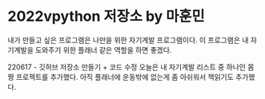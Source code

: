 # 2022vpython 저장소 by 마훈민
내가 만들고 싶은 프로그램은 나만을 위한 자기계발 프로그램이다. 이 프로그램은 내 자기계발을 도와주기 위한 플래너 같은 역할을 하면 좋겠다.

220617 - 깃허브 저장소 만들기 + 코드 수정 
오늘은 내 자기계발 리스트 중 하나인 몸짱 프로젝트를 추가했다.
아직 플래너에 운동밖에 없는게 좀 아쉬워서 책읽기도 추가했다.
